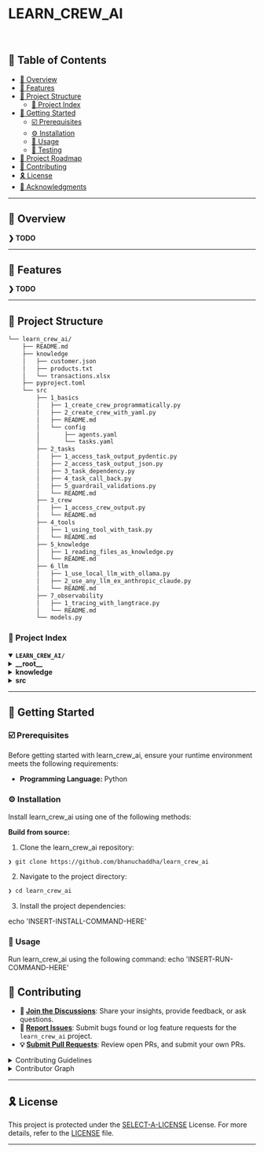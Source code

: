 # LEARN_CREW_AI



<br clear="right">

## 🔗 Table of Contents

- [📍 Overview](#-overview)
- [👾 Features](#-features)
- [📁 Project Structure](#-project-structure)
  - [📂 Project Index](#-project-index)
- [🚀 Getting Started](#-getting-started)
  - [☑️ Prerequisites](#-prerequisites)
  - [⚙️ Installation](#-installation)
  - [🤖 Usage](#🤖-usage)
  - [🧪 Testing](#🧪-testing)
- [📌 Project Roadmap](#-project-roadmap)
- [🔰 Contributing](#-contributing)
- [🎗 License](#-license)
- [🙌 Acknowledgments](#-acknowledgments)

---

## 📍 Overview

**❯ TODO**

---

## 👾 Features

**❯ TODO**

---

## 📁 Project Structure

```sh
└── learn_crew_ai/
    ├── README.md
    ├── knowledge
    │   ├── customer.json
    │   ├── products.txt
    │   └── transactions.xlsx
    ├── pyproject.toml
    └── src
        ├── 1_basics
        │   ├── 1_create_crew_programmatically.py
        │   ├── 2_create_crew_with_yaml.py
        │   ├── README.md
        │   └── config
        │       ├── agents.yaml
        │       └── tasks.yaml
        ├── 2_tasks
        │   ├── 1_access_task_output_pydentic.py
        │   ├── 2_access_task_output_json.py
        │   ├── 3_task_dependency.py
        │   ├── 4_task_call_back.py
        │   ├── 5_guardrail_validations.py
        │   └── README.md
        ├── 3_crew
        │   ├── 1_access_crew_output.py
        │   └── README.md
        ├── 4_tools
        │   ├── 1_using_tool_with_task.py
        │   └── README.md
        ├── 5_knowledge
        │   ├── 1_reading_files_as_knowledge.py
        │   └── README.md
        ├── 6_llm
        │   ├── 1_use_local_llm_with_ollama.py
        │   ├── 2_use_any_llm_ex_anthropic_claude.py
        │   └── README.md
        ├── 7_observability
        │   ├── 1_tracing_with_langtrace.py
        │   └── README.md
        └── models.py
```


### 📂 Project Index
<details open>
  <summary><b><code>LEARN_CREW_AI/</code></b></summary>
  <details> <!-- __root__ Submodule -->
    <summary><b>__root__</b></summary>
    <blockquote>
      <table>
      <tr>
        <td><b><a href='https://github.com/bhanuchaddha/learn_crew_ai/blob/master/pyproject.toml'>pyproject.toml</a></b></td>
        <td><code>❯ TODO</code></td>
      </tr>
      </table>
    </blockquote>
  </details>
  <details> <!-- knowledge Submodule -->
    <summary><b>knowledge</b></summary>
    <blockquote>
      <table>
      <tr>
        <td><b><a href='https://github.com/bhanuchaddha/learn_crew_ai/blob/master/knowledge/customer.json'>customer.json</a></b></td>
        <td><code>❯ TODO</code></td>
      </tr>
      <tr>
        <td><b><a href='https://github.com/bhanuchaddha/learn_crew_ai/blob/master/knowledge/products.txt'>products.txt</a></b></td>
        <td><code>❯ TODO</code></td>
      </tr>
      </table>
    </blockquote>
  </details>
  <details> <!-- src Submodule -->
    <summary><b>src</b></summary>
    <blockquote>
      <table>
      <tr>
        <td><b><a href='https://github.com/bhanuchaddha/learn_crew_ai/blob/master/src/models.py'>models.py</a></b></td>
        <td><code>❯ TODO</code></td>
      </tr>
      </table>
      <details>
        <summary><b>2_tasks</b></summary>
        <blockquote>
          <table>
          <tr>
            <td><b><a href='https://github.com/bhanuchaddha/learn_crew_ai/blob/master/src/2_tasks/5_guardrail_validations.py'>5_guardrail_validations.py</a></b></td>
            <td><code>❯ TODO</code></td>
          </tr>
          <tr>
            <td><b><a href='https://github.com/bhanuchaddha/learn_crew_ai/blob/master/src/2_tasks/1_access_task_output_pydentic.py'>1_access_task_output_pydentic.py</a></b></td>
            <td><code>❯ TODO</code></td>
          </tr>
          <tr>
            <td><b><a href='https://github.com/bhanuchaddha/learn_crew_ai/blob/master/src/2_tasks/3_task_dependency.py'>3_task_dependency.py</a></b></td>
            <td><code>❯ TODO</code></td>
          </tr>
          <tr>
            <td><b><a href='https://github.com/bhanuchaddha/learn_crew_ai/blob/master/src/2_tasks/4_task_call_back.py'>4_task_call_back.py</a></b></td>
            <td><code>❯ TODO</code></td>
          </tr>
          <tr>
            <td><b><a href='https://github.com/bhanuchaddha/learn_crew_ai/blob/master/src/2_tasks/2_access_task_output_json.py'>2_access_task_output_json.py</a></b></td>
            <td><code>❯ TODO</code></td>
          </tr>
          </table>
        </blockquote>
      </details>
      <details>
        <summary><b>7_observability</b></summary>
        <blockquote>
          <table>
          <tr>
            <td><b><a href='https://github.com/bhanuchaddha/learn_crew_ai/blob/master/src/7_observability/1_tracing_with_langtrace.py'>1_tracing_with_langtrace.py</a></b></td>
            <td><code>❯ TODO</code></td>
          </tr>
          </table>
        </blockquote>
      </details>
      <details>
        <summary><b>6_llm</b></summary>
        <blockquote>
          <table>
          <tr>
            <td><b><a href='https://github.com/bhanuchaddha/learn_crew_ai/blob/master/src/6_llm/2_use_any_llm_ex_anthropic_claude.py'>2_use_any_llm_ex_anthropic_claude.py</a></b></td>
            <td><code>❯ TODO</code></td>
          </tr>
          <tr>
            <td><b><a href='https://github.com/bhanuchaddha/learn_crew_ai/blob/master/src/6_llm/1_use_local_llm_with_ollama.py'>1_use_local_llm_with_ollama.py</a></b></td>
            <td><code>❯ TODO</code></td>
          </tr>
          </table>
        </blockquote>
      </details>
      <details>
        <summary><b>3_crew</b></summary>
        <blockquote>
          <table>
          <tr>
            <td><b><a href='https://github.com/bhanuchaddha/learn_crew_ai/blob/master/src/3_crew/1_access_crew_output.py'>1_access_crew_output.py</a></b></td>
            <td><code>❯ TODO</code></td>
          </tr>
          </table>
        </blockquote>
      </details>
      <details>
        <summary><b>1_basics</b></summary>
        <blockquote>
          <table>
          <tr>
            <td><b><a href='https://github.com/bhanuchaddha/learn_crew_ai/blob/master/src/1_basics/1_create_crew_programmatically.py'>1_create_crew_programmatically.py</a></b></td>
            <td><code>❯ TODO</code></td>
          </tr>
          <tr>
            <td><b><a href='https://github.com/bhanuchaddha/learn_crew_ai/blob/master/src/1_basics/2_create_crew_with_yaml.py'>2_create_crew_with_yaml.py</a></b></td>
            <td><code>❯ TODO</code></td>
          </tr>
          </table>
          <details>
            <summary><b>config</b></summary>
            <blockquote>
              <table>
              <tr>
                <td><b><a href='https://github.com/bhanuchaddha/learn_crew_ai/blob/master/src/1_basics/config/tasks.yaml'>tasks.yaml</a></b></td>
                <td><code>❯ TODO</code></td>
              </tr>
              <tr>
                <td><b><a href='https://github.com/bhanuchaddha/learn_crew_ai/blob/master/src/1_basics/config/agents.yaml'>agents.yaml</a></b></td>
                <td><code>❯ TODO</code></td>
              </tr>
              </table>
            </blockquote>
          </details>
        </blockquote>
      </details>
      <details>
        <summary><b>5_knowledge</b></summary>
        <blockquote>
          <table>
          <tr>
            <td><b><a href='https://github.com/bhanuchaddha/learn_crew_ai/blob/master/src/5_knowledge/1_reading_files_as_knowledge.py'>1_reading_files_as_knowledge.py</a></b></td>
            <td><code>❯ TODO</code></td>
          </tr>
          </table>
        </blockquote>
      </details>
      <details>
        <summary><b>4_tools</b></summary>
        <blockquote>
          <table>
          <tr>
            <td><b><a href='https://github.com/bhanuchaddha/learn_crew_ai/blob/master/src/4_tools/1_using_tool_with_task.py'>1_using_tool_with_task.py</a></b></td>
            <td><code>❯ TODO</code></td>
          </tr>
          </table>
        </blockquote>
      </details>
    </blockquote>
  </details>
</details>

---
## 🚀 Getting Started

### ☑️ Prerequisites

Before getting started with learn_crew_ai, ensure your runtime environment meets the following requirements:

- **Programming Language:** Python


### ⚙️ Installation

Install learn_crew_ai using one of the following methods:

**Build from source:**

1. Clone the learn_crew_ai repository:
```sh
❯ git clone https://github.com/bhanuchaddha/learn_crew_ai
```

2. Navigate to the project directory:
```sh
❯ cd learn_crew_ai
```

3. Install the project dependencies:

echo 'INSERT-INSTALL-COMMAND-HERE'



### 🤖 Usage
Run learn_crew_ai using the following command:
echo 'INSERT-RUN-COMMAND-HERE'



## 🔰 Contributing

- **💬 [Join the Discussions](https://github.com/bhanuchaddha/learn_crew_ai/discussions)**: Share your insights, provide feedback, or ask questions.
- **🐛 [Report Issues](https://github.com/bhanuchaddha/learn_crew_ai/issues)**: Submit bugs found or log feature requests for the `learn_crew_ai` project.
- **💡 [Submit Pull Requests](https://github.com/bhanuchaddha/learn_crew_ai/blob/main/CONTRIBUTING.md)**: Review open PRs, and submit your own PRs.

<details closed>
<summary>Contributing Guidelines</summary>

1. **Fork the Repository**: Start by forking the project repository to your github account.
2. **Clone Locally**: Clone the forked repository to your local machine using a git client.
   ```sh
   git clone https://github.com/bhanuchaddha/learn_crew_ai
   ```
3. **Create a New Branch**: Always work on a new branch, giving it a descriptive name.
   ```sh
   git checkout -b new-feature-x
   ```
4. **Make Your Changes**: Develop and test your changes locally.
5. **Commit Your Changes**: Commit with a clear message describing your updates.
   ```sh
   git commit -m 'Implemented new feature x.'
   ```
6. **Push to github**: Push the changes to your forked repository.
   ```sh
   git push origin new-feature-x
   ```
7. **Submit a Pull Request**: Create a PR against the original project repository. Clearly describe the changes and their motivations.
8. **Review**: Once your PR is reviewed and approved, it will be merged into the main branch. Congratulations on your contribution!
</details>

<details closed>
<summary>Contributor Graph</summary>
<br>
<p align="left">
   <a href="https://github.com{/bhanuchaddha/learn_crew_ai/}graphs/contributors">
      <img src="https://contrib.rocks/image?repo=bhanuchaddha/learn_crew_ai">
   </a>
</p>
</details>

---

## 🎗 License

This project is protected under the [SELECT-A-LICENSE](https://choosealicense.com/licenses) License. For more details, refer to the [LICENSE](https://choosealicense.com/licenses/) file.

---

